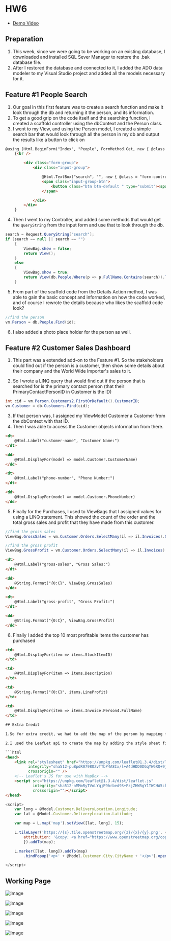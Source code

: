 # HW6

* [Demo Video](https://youtu.be/i8jkJDDin_c)

## Preparation 

1. This week, since we were going to be working on an existing database, I downloaded and installed SQL Sever Manager to restore the .bak database file.
2. After I restored the database and connected to it, I added the ADO data modeler to my Visual Studio project and added all the models necessary for it.


## Feature #1 People Search

1. Our goal in this first feature was to create a search function and make it look through the db and returning it the person, and its information. 
2. To get a good grip on the code itself and the searching function, I created a scaffold controller using the dbContext and the Person class.
3. I went to my View, and using the Person model, I created a simple search bar that would look through all the person in my db and output the results like a button to click on 

```html
@using (Html.BeginForm("Index", "People", FormMethod.Get, new { @class = "form-inline" }))
    {<br />

        <div class="form-group">
            <div class="input-group">

                @Html.TextBox("search", "", new { @class = "form-control", @placeholder = "Enter Client Name", required = "required" })
                <span class="input-group-btn">
                    <button class="btn btn-default " type="submit"><span class="glyphicon glyphicon-search"></span></button>
                </span>

            </div>
        </div>
    }
```

4. Then I went to my Controller, and added some methods that would get the ```queryString``` from the input form and use that to look through the db.

```c#
search = Request.QueryString["search"];
if (search == null || search == "")
    {
        ViewBag.show = false;
        return View();
    }
    else
    {
        ViewBag.show = true;
        return View(db.People.Where(p => p.FullName.Contains(search)).ToList());
    }

```

5. From part of the scaffold code from the Details Action method, I was able to gain the basic concept and information on how the code worked, and of course I rewrote the details because who likes the scaffold code look?

```c#
//find the person
vm.Person = db.People.Find(id);

```

6. I also added a photo place holder for the person as well.


## Feature #2 Customer Sales Dashboard

1. This part was a extended add-on to the Feature #1. So the stakeholders could find out if the person is a customer, then show some details about their company and the World Wide Importer's sales to it. 

2. So I wrote a LINQ query that would find out if the person that is searched for is the primary contact person (that their PrimaryContactPersonID in Customer is the ID)

```c#
int cid = vm.Person.Customers2.FirstOrDefault().CustomerID;
vm.Customer = db.Customers.Find(cid);

```

3. If that person was, I assigned my ViewModel Customer a Customer from the dbContext with that ID.
4. Then I was able to access the Customer objects information from there. 

```html
<dt>
    @Html.Label("customer-name", "Customer Name:")
</dt>

<dd>
    @Html.DisplayFor(model => model.Customer.CustomerName)
</dd>

<dt>
    @Html.Label("phone-number", "Phone Number:")
</dt>

<dd>
    @Html.DisplayFor(model => model.Customer.PhoneNumber)
</dd>


```

5. Finally for the Purchases, I used to ViewBags that I assigned values for using a LINQ statement. This showed the count of the order and the total gross sales and profit that they have made from this customer.

```c#
//find the gross sales
ViewBag.GrossSales = vm.Customer.Orders.SelectMany(il => il.Invoices).SelectMany(ils => ils.InvoiceLines).Sum(i => i.ExtendedPrice);

//find the gross profit
ViewBag.GrossProfit = vm.Customer.Orders.SelectMany(il => il.Invoices).SelectMany(ils => ils.InvoiceLines).Sum(i => i.LineProfit);
```



```html
<dt>
    @Html.Label("gross-sales", "Gross Sales:")
</dt>

<dd>
    @String.Format("{0:C}", ViewBag.GrossSales)
</dd>

<dt>
    @Html.Label("gross-profit", "Gross Profit:")
</dt>

<dd>
    @String.Format("{0:C}", ViewBag.GrossProfit)
</dd>

```

6. Finally I added the top 10 most profitable items the customer has purchased 

```html
<td>
    @Html.DisplayFor(item => items.StockItemID)
</td>

<td>
    @Html.DisplayFor(item => items.Description)
</td>

<td>
    @String.Format("{0:C}", items.LineProfit)
</td>

<td>
    @Html.DisplayFor(item => items.Invoice.Person4.FullName)
</td>

## Extra Credit

1.So for extra credit, we had to add the map of the person by mapping from Customer => DeliveryAddress and get its lattitude and longitude of the DbGeography.

2.I used the LeafLet api to create the map by adding the style sheet first and the actual code for making the map

```html
<head>
    <link rel="stylesheet" href="https://unpkg.com/leaflet@1.3.4/dist/leaflet.css"
          integrity="sha512-puBpdR0798OZvTTbP4A8Ix/l+A4dHDD0DGqYW6RQ+9jxkRFclaxxQb/SJAWZfWAkuyeQUytO7+7N4QKrDh+drA=="
          crossorigin="" />
    <!-- Leaflet's JS for use with MapBox -->
    <script src="https://unpkg.com/leaflet@1.3.4/dist/leaflet.js"
            integrity="sha512-nMMmRyTVoLYqjP9hrbed9S+FzjZHW5gY1TWCHA5ckwXZBadntCNs8kEqAWdrb9O7rxbCaA4lKTIWjDXZxflOcA=="
            crossorigin=""></script>
</head>

```
```js
<script>
    var long = @Model.Customer.DeliveryLocation.Longitude;
    var lat = @Model.Customer.DeliveryLocation.Latitude;

    var map = L.map('map').setView([lat, long], 15);

    L.tileLayer('https://{s}.tile.openstreetmap.org/{z}/{x}/{y}.png', {
        attribution: '&copy; <a href="https://www.openstreetmap.org/copyright">OpenStreetMap</a> contributors'
        }).addTo(map);

    L.marker([lat, long]).addTo(map)
        .bindPopup('<p>' + @Model.Customer.City.CityName + '</p>').openPopup();

</script>

```

## Working Page

![Image](working1.PNG)

![Image](working.PNG)

![Image](working2.PNG)

![Image](working3.PNG)

![Image](working4.PNG)
